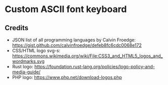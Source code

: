 # Custom ASCII font keyboard
## Credits
- JSON list of all programming languages by Calvin Froedge: https://gist.github.com/calvinfroedge/defeb8fc6cdc0068e172
- CSS/HTML logo svg-s: https://commons.wikimedia.org/wiki/File:CSS3_and_HTML5_logos_and_wordmarks.svg
- Rust logo: https://foundation.rust-lang.org/policies/logo-policy-and-media-guide/
- PHP logo: https://www.php.net/download-logos.php